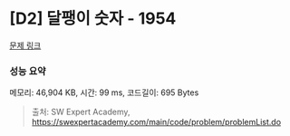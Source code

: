 # [D2] 달팽이 숫자 - 1954 

[문제 링크](https://swexpertacademy.com/main/code/problem/problemDetail.do?contestProbId=AV5PobmqAPoDFAUq) 

### 성능 요약

메모리: 46,904 KB, 시간: 99 ms, 코드길이: 695 Bytes



> 출처: SW Expert Academy, https://swexpertacademy.com/main/code/problem/problemList.do